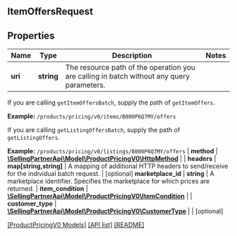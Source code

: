 ## ItemOffersRequest

## Properties

Name | Type | Description | Notes
------------ | ------------- | ------------- | -------------
**uri** | **string** | The resource path of the operation you are calling in batch without any query parameters.

If you are calling `getItemOffersBatch`, supply the path of `getItemOffers`.

**Example:** `/products/pricing/v0/items/B000P6Q7MY/offers`

If you are calling `getListingOffersBatch`, supply the path of `getListingOffers`.

**Example:** `/products/pricing/v0/listings/B000P6Q7MY/offers` |
**method** | [**\SellingPartnerApi\Model\ProductPricingV0\HttpMethod**](HttpMethod.md) |  |
**headers** | **map[string,string]** | A mapping of additional HTTP headers to send/receive for the individual batch request. | [optional]
**marketplace_id** | **string** | A marketplace identifier. Specifies the marketplace for which prices are returned. |
**item_condition** | [**\SellingPartnerApi\Model\ProductPricingV0\ItemCondition**](ItemCondition.md) |  |
**customer_type** | [**\SellingPartnerApi\Model\ProductPricingV0\CustomerType**](CustomerType.md) |  | [optional]

[[ProductPricingV0 Models]](../) [[API list]](../../Api) [[README]](../../../README.md)
